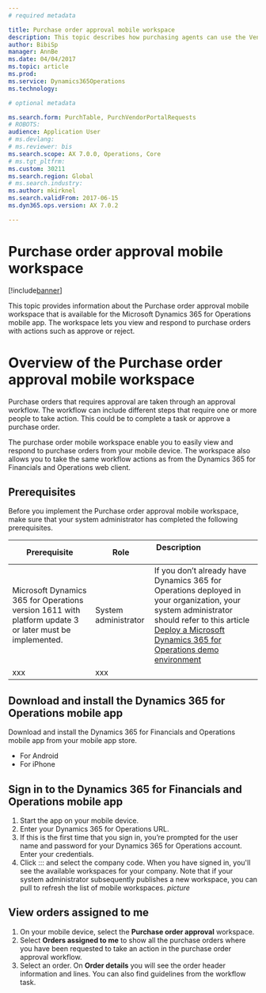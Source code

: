 ```yaml
---
# required metadata

title: Purchase order approval mobile workspace
description: This topic describes how purchasing agents can use the Vendor portal to collaborate with external vendors during the purchase order confirmation process. This information applies only to the February 2016 &amp; May 2016 versions of Dynamics AX.
author: BibiSp
manager: AnnBe
ms.date: 04/04/2017
ms.topic: article
ms.prod: 
ms.service: Dynamics365Operations
ms.technology: 

# optional metadata

ms.search.form: PurchTable, PurchVendorPortalRequests
# ROBOTS: 
audience: Application User
# ms.devlang: 
# ms.reviewer: bis
ms.search.scope: AX 7.0.0, Operations, Core
# ms.tgt_pltfrm: 
ms.custom: 30211
ms.search.region: Global
# ms.search.industry: 
ms.author: mkirknel
ms.search.validFrom: 2017-06-15
ms.dyn365.ops.version: AX 7.0.2

---
```


# Purchase order approval mobile workspace

[!include[banner](../includes/banner.md)]


This topic provides information about the Purchase order approval mobile workspace that is available for the Microsoft Dynamics 365 for Operations mobile app. 
The workspace lets you view and respond to purchase orders with actions such as approve or reject.
 

# Overview of the Purchase order approval mobile workspace
Purchase orders that requires approval are taken through an approval workflow. The workflow can include different steps that require one or more people to take action. This could be to complete a task or approve a purchase order. 

The purchase order mobile workspace enable you to easily view and respond to purchase orders from your mobile device. The workspace also allows you to take the same workflow actions as from the Dynamics 365 for Financials and Operations web client.

## Prerequisites
Before you implement the Purchase order approval mobile workspace, make sure that your system administrator has completed the following prerequisites.

| Prerequisite  | Role | Description                                                               |
|---------------|------|---------------------------------------------------------------------|
| Microsoft Dynamics 365 for Operations version 1611 with platform update 3 or later must be implemented.  | System administrator | If you don’t already have Dynamics 365 for Operations deployed in your organization, your system administrator should refer to this article <a href="/dev-itpro/deployment/deploy-demo-environment.md"> [Deploy a Microsoft Dynamics 365 for Operations demo environment](../active-directory/deploy-demo-environment.md)
| xxx    | xxx |

## Download and install the Dynamics 365 for Operations mobile app
Download and install the Dynamics 365 for Financials and Operations mobile app from your mobile app store.
 - For Android
 - For iPhone

## Sign in to the Dynamics 365 for Financials and Operations mobile app

1. Start the app on your mobile device.
2. Enter your Dynamics 365 for Operations URL.
3. If this is the first time that you sign in, you’re prompted for the user name and password for your Dynamics 365 for Operations account. Enter your credentials.
4. Click ::: and select the company code.
When you have signed in, you'll see the available workspaces for your company. Note that if your system administrator subsequently publishes a new workspace, you can pull to refresh the list of mobile workspaces.
*picture*

## View orders assigned to me
1.	On your mobile device, select the **Purchase order approval** workspace.
2.	Select **Orders assigned to me** to show all the purchase orders where you have been requested to take an action in the purchase order approval workflow.
3. Select an order. On **Order details** you will see the order header information and lines. You can also find guidelines from the workflow task.

